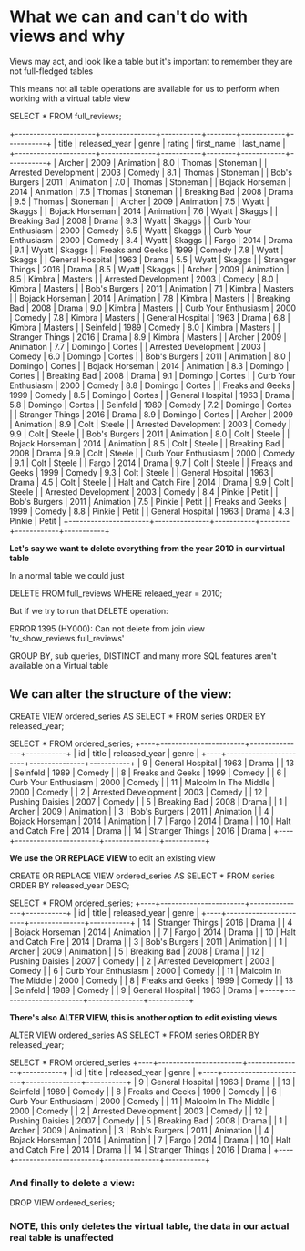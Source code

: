# What we can and can't do with views and why

Views may act, and look like a table but it's important to remember they are not full-fledged tables 

This means not all table operations are available for us to perform when working with a virtual table view 

SELECT * FROM full_reviews;

+----------------------+---------------+-----------+--------+------------+-----------+
| title                | released_year | genre     | rating | first_name | last_name |
+----------------------+---------------+-----------+--------+------------+-----------+
| Archer               |          2009 | Animation |    8.0 | Thomas     | Stoneman  |
| Arrested Development |          2003 | Comedy    |    8.1 | Thomas     | Stoneman  |
| Bob's Burgers        |          2011 | Animation |    7.0 | Thomas     | Stoneman  |
| Bojack Horseman      |          2014 | Animation |    7.5 | Thomas     | Stoneman  |
| Breaking Bad         |          2008 | Drama     |    9.5 | Thomas     | Stoneman  |
| Archer               |          2009 | Animation |    7.5 | Wyatt      | Skaggs    |
| Bojack Horseman      |          2014 | Animation |    7.6 | Wyatt      | Skaggs    |
| Breaking Bad         |          2008 | Drama     |    9.3 | Wyatt      | Skaggs    |
| Curb Your Enthusiasm |          2000 | Comedy    |    6.5 | Wyatt      | Skaggs    |
| Curb Your Enthusiasm |          2000 | Comedy    |    8.4 | Wyatt      | Skaggs    |
| Fargo                |          2014 | Drama     |    9.1 | Wyatt      | Skaggs    |
| Freaks and Geeks     |          1999 | Comedy    |    7.8 | Wyatt      | Skaggs    |
| General Hospital     |          1963 | Drama     |    5.5 | Wyatt      | Skaggs    |
| Stranger Things      |          2016 | Drama     |    8.5 | Wyatt      | Skaggs    |
| Archer               |          2009 | Animation |    8.5 | Kimbra     | Masters   |
| Arrested Development |          2003 | Comedy    |    8.0 | Kimbra     | Masters   |
| Bob's Burgers        |          2011 | Animation |    7.1 | Kimbra     | Masters   |
| Bojack Horseman      |          2014 | Animation |    7.8 | Kimbra     | Masters   |
| Breaking Bad         |          2008 | Drama     |    9.0 | Kimbra     | Masters   |
| Curb Your Enthusiasm |          2000 | Comedy    |    7.8 | Kimbra     | Masters   |
| General Hospital     |          1963 | Drama     |    6.8 | Kimbra     | Masters   |
| Seinfeld             |          1989 | Comedy    |    8.0 | Kimbra     | Masters   |
| Stranger Things      |          2016 | Drama     |    8.9 | Kimbra     | Masters   |
| Archer               |          2009 | Animation |    7.7 | Domingo    | Cortes    |
| Arrested Development |          2003 | Comedy    |    6.0 | Domingo    | Cortes    |
| Bob's Burgers        |          2011 | Animation |    8.0 | Domingo    | Cortes    |
| Bojack Horseman      |          2014 | Animation |    8.3 | Domingo    | Cortes    |
| Breaking Bad         |          2008 | Drama     |    9.1 | Domingo    | Cortes    |
| Curb Your Enthusiasm |          2000 | Comedy    |    8.8 | Domingo    | Cortes    |
| Freaks and Geeks     |          1999 | Comedy    |    8.5 | Domingo    | Cortes    |
| General Hospital     |          1963 | Drama     |    5.8 | Domingo    | Cortes    |
| Seinfeld             |          1989 | Comedy    |    7.2 | Domingo    | Cortes    |
| Stranger Things      |          2016 | Drama     |    8.9 | Domingo    | Cortes    |
| Archer               |          2009 | Animation |    8.9 | Colt       | Steele    |
| Arrested Development |          2003 | Comedy    |    9.9 | Colt       | Steele    |
| Bob's Burgers        |          2011 | Animation |    8.0 | Colt       | Steele    |
| Bojack Horseman      |          2014 | Animation |    8.5 | Colt       | Steele    |
| Breaking Bad         |          2008 | Drama     |    9.9 | Colt       | Steele    |
| Curb Your Enthusiasm |          2000 | Comedy    |    9.1 | Colt       | Steele    |
| Fargo                |          2014 | Drama     |    9.7 | Colt       | Steele    |
| Freaks and Geeks     |          1999 | Comedy    |    9.3 | Colt       | Steele    |
| General Hospital     |          1963 | Drama     |    4.5 | Colt       | Steele    |
| Halt and Catch Fire  |          2014 | Drama     |    9.9 | Colt       | Steele    |
| Arrested Development |          2003 | Comedy    |    8.4 | Pinkie     | Petit     |
| Bob's Burgers        |          2011 | Animation |    7.5 | Pinkie     | Petit     |
| Freaks and Geeks     |          1999 | Comedy    |    8.8 | Pinkie     | Petit     |
| General Hospital     |          1963 | Drama     |    4.3 | Pinkie     | Petit     |
+----------------------+---------------+-----------+--------+------------+-----------+

**Let's say we want to delete everything from the year 2010 in our virtual table**

In a normal table we could just 

DELETE FROM full_reviews WHERE releaed_year = 2010;

But if we try to run that DELETE operation:

ERROR 1395 (HY000): Can not delete from join view 'tv_show_reviews.full_reviews'

GROUP BY, sub queries, DISTINCT and many more SQL features aren't available on a Virtual table

## We can alter the structure of the view: 

CREATE VIEW ordered_series AS
SELECT * FROM series ORDER BY released_year;

SELECT * FROM ordered_series;
+----+-----------------------+---------------+-----------+
| id | title                 | released_year | genre     |
+----+-----------------------+---------------+-----------+
|  9 | General Hospital      |          1963 | Drama     |
| 13 | Seinfeld              |          1989 | Comedy    |
|  8 | Freaks and Geeks      |          1999 | Comedy    |
|  6 | Curb Your Enthusiasm  |          2000 | Comedy    |
| 11 | Malcolm In The Middle |          2000 | Comedy    |
|  2 | Arrested Development  |          2003 | Comedy    |
| 12 | Pushing Daisies       |          2007 | Comedy    |
|  5 | Breaking Bad          |          2008 | Drama     |
|  1 | Archer                |          2009 | Animation |
|  3 | Bob's Burgers         |          2011 | Animation |
|  4 | Bojack Horseman       |          2014 | Animation |
|  7 | Fargo                 |          2014 | Drama     |
| 10 | Halt and Catch Fire   |          2014 | Drama     |
| 14 | Stranger Things       |          2016 | Drama     |
+----+-----------------------+---------------+-----------+

 **We use the OR REPLACE VIEW** to edit an existing view

CREATE OR REPLACE VIEW ordered_series AS
SELECT * FROM series ORDER BY released_year DESC;

SELECT * FROM ordered_series;
+----+-----------------------+---------------+-----------+
| id | title                 | released_year | genre     |
+----+-----------------------+---------------+-----------+
| 14 | Stranger Things       |          2016 | Drama     |
|  4 | Bojack Horseman       |          2014 | Animation |
|  7 | Fargo                 |          2014 | Drama     |
| 10 | Halt and Catch Fire   |          2014 | Drama     |
|  3 | Bob's Burgers         |          2011 | Animation |
|  1 | Archer                |          2009 | Animation |
|  5 | Breaking Bad          |          2008 | Drama     |
| 12 | Pushing Daisies       |          2007 | Comedy    |
|  2 | Arrested Development  |          2003 | Comedy    |
|  6 | Curb Your Enthusiasm  |          2000 | Comedy    |
| 11 | Malcolm In The Middle |          2000 | Comedy    |
|  8 | Freaks and Geeks      |          1999 | Comedy    |
| 13 | Seinfeld              |          1989 | Comedy    |
|  9 | General Hospital      |          1963 | Drama     |
+----+-----------------------+---------------+-----------+

**There's also ALTER VIEW, this is another option to edit existing views**

ALTER VIEW ordered_series AS
SELECT * FROM series ORDER BY released_year;

SELECT * FROM ordered_series
+----+-----------------------+---------------+-----------+
| id | title                 | released_year | genre     |
+----+-----------------------+---------------+-----------+
|  9 | General Hospital      |          1963 | Drama     |
| 13 | Seinfeld              |          1989 | Comedy    |
|  8 | Freaks and Geeks      |          1999 | Comedy    |
|  6 | Curb Your Enthusiasm  |          2000 | Comedy    |
| 11 | Malcolm In The Middle |          2000 | Comedy    |
|  2 | Arrested Development  |          2003 | Comedy    |
| 12 | Pushing Daisies       |          2007 | Comedy    |
|  5 | Breaking Bad          |          2008 | Drama     |
|  1 | Archer                |          2009 | Animation |
|  3 | Bob's Burgers         |          2011 | Animation |
|  4 | Bojack Horseman       |          2014 | Animation |
|  7 | Fargo                 |          2014 | Drama     |
| 10 | Halt and Catch Fire   |          2014 | Drama     |
| 14 | Stranger Things       |          2016 | Drama     |
+----+-----------------------+---------------+-----------+


### And finally to delete a view:

DROP VIEW ordered_series;

### NOTE, this only deletes the virtual table, the data in our actual real table is unaffected